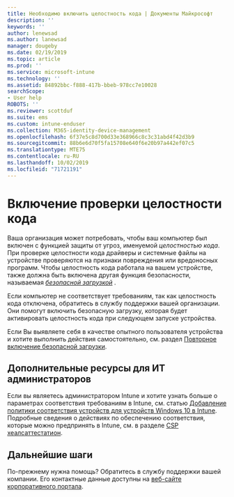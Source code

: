 ```yaml
---
title: Необходимо включить целостность кода | Документы Майкрософт
description: ''
keywords: ''
author: lenewsad
ms.author: lanewsad
manager: dougeby
ms.date: 02/19/2019
ms.topic: article
ms.prod: ''
ms.service: microsoft-intune
ms.technology: ''
ms.assetid: 84892bbc-f888-417b-bbeb-978cc7e10028
searchScope:
- User help
ROBOTS: ''
ms.reviewer: scottduf
ms.suite: ems
ms.custom: intune-enduser
ms.collection: M365-identity-device-management
ms.openlocfilehash: 6f37e5c8d700d33e368966c8c3c31abd4f42d3b9
ms.sourcegitcommit: 88b6e6d70f5fa15708e640f6e20b97a442ef07c5
ms.translationtype: MTE75
ms.contentlocale: ru-RU
ms.lasthandoff: 10/02/2019
ms.locfileid: "71721191"
---
```

# <a name="enable-code-integrity"></a>Включение проверки целостности кода

Ваша организация может потребовать, чтобы ваш компьютер был включен с функцией защиты от угроз, именуемой *целостностью кода*. При проверке целостности кода драйверы и системные файлы на устройстве проверяются на признаки повреждения или вредоносных программ. Чтобы целостность кода работала на вашем устройстве, также должна быть включена другая функция безопасности, называемая [*безопасной загрузкой*](https://docs.microsoft.com/windows/security/information-protection/secure-the-windows-10-boot-process#secure-boot) .

Если компьютер не соответствует требованиям, так как целостность кода отключена, обратитесь в службу поддержки вашей организации. Они помогут включить безопасную загрузку, которая будет активировать целостность кода при следующем запуске устройства.

Если Вы выявляете себя в качестве опытного пользователя устройства и хотите выполнить действия самостоятельно, см. раздел [Повторное включение безопасной загрузки](https://docs.microsoft.com/windows-hardware/manufacture/desktop/disabling-secure-boot#re-enable-secure-boot).

## <a name="additional-resources-for-it-administrators"></a>Дополнительные ресурсы для ИТ администраторов

Если вы являетесь администратором Intune и хотите узнать больше о параметрах соответствия требованиям в Intune, см. статью [Добавление политики соответствия устройств для устройств Windows 10 в Intune](https://docs.microsoft.com/intune/protect/compliance-policy-create-windows.md). Подробные сведения о действиях по обеспечению соответствия, которые можно предпринять в Intune, см. в разделе [CSP хеалсаттестатион](https://docs.microsoft.com/windows/client-management/mdm/healthattestation-csp#step-8-take-appropriate-policy-action-based-on-evaluation-results).  

## <a name="next-steps"></a>Дальнейшие шаги

По-прежнему нужна помощь? Обратитесь в службу поддержки вашей компании. Его контактные данные доступны на [веб-сайте корпоративного портала](https://go.microsoft.com/fwlink/?linkid=2010980).
